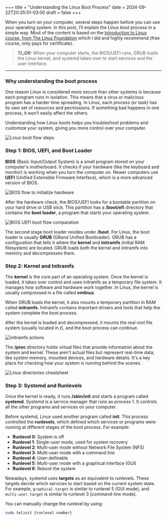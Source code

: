 +++
title = "Understanding the Linux Boot Process"
date = 2024-09-22T20:35:51-03:00
draft = false
+++

When you turn on your computer, several steps happen before you can use your operating system. In this post, I’ll explain the Linux boot process in a simple way. Most of the content is based on the [Introduction to Linux course, from The Linux Foundation](https://training.linuxfoundation.org/training/introduction-to-linux/) which I did and highly recommend (free course, only pays for certificate).

> **_TL;DR:_** When your computer starts, the BIOS/UEFI runs, GRUB loads the Linux kernel, and systemd takes over to start services and the user interface.

---

### Why understanding the boot process

One reason Linux is considered more secure than other systems is because each program runs in isolation. This means that a virus or malicious program has a harder time spreading. In Linux, each process (or task) has its own set of resources and permissions. If something bad happens in one process, it won’t easily affect the others.

Understanding how Linux boots helps you troubleshoot problems and customize your system, giving you more control over your computer.

![Linux boot flow steps](linux-boot-flow-steps.png)

### Step 1: BIOS, UEFI, and Boot Loader

**BIOS** (Basic Input/Output System) is a small program stored on your computer's motherboard. It checks if your hardware (like the keyboard and monitor) is working when you turn the computer on. Newer computers use **UEFI** (Unified Extensible Firmware Interface), which is a more advanced version of BIOS.

![BIOS flow to initialize hardware](bios-flow-to-initialize-hardware.png)

After the hardware check, the BIOS/UEFI looks for a bootable partition on your hard drive or USB stick. This partition has a **/boot/efi** directory that contains the **boot loader**, a program that starts your operating system. 

![BIOS UEFI boot flow comparation](bios-uefi-boot-flow-comparation.png)

The second stage boot loader resides under **/boot**. For Linux, the boot loader is usually **GRUB** (GRand Unified Bootloader). GRUB has a configuration that tells it where the **kernel** and **initramfs** (initial RAM filesystem) are located. GRUB loads both the kernel and initramfs into memory and decompresses them.

### Step 2: Kernel and Initramfs

The **kernel** is the core part of an operating system. Once the kernel is loaded, it takes over control and uses initramfs as a temporary file system. It manages how software and hardware work together. In Linux, the kernel is usually compressed in a file called **vmlinuz**.

When GRUB loads the kernel, it also mounts a temporary partition in RAM called **initramfs**. Initramfs contains important drivers and tools that help the system complete the boot process.

After the kernel is loaded and decompressed, it mounts the real root file system (usually located in **/**), and the boot process can continue.

![initramfs actions](initramfs-actions.png)

The **/proc** directory holds virtual files that provide information about the system and kernel. These aren't actual files but represent real-time data, like system memory, mounted devices, and hardware details. It's a key place for checking how your system is running behind the scenes.

![Linux directories cheatsheet](linux-directories-cheatsheet.png)

### Step 3: Systemd and Runlevels

Once the kernel is ready, it runs **/sbin/init** and starts a program called **systemd**. Systemd is a service manager that runs as process 1. It controls all the other programs and services on your computer.

Before systemd, Linux used another program called **init**. This process controlled the **runlevels**, which defined which services or programs were running at different stages of the boot process. For example:

- **Runlevel 0**: System is off
- **Runlevel 1**: Single-user mode, used for system recovery
- **Runlevel 2**: Multi-user mode without Network File System (NFS)
- **Runlevel 3**: Multi-user mode with a command line
- **Runlevel 4**: User-definable
- **Runlevel 5**: Multi-user mode with a graphical interface (GUI)
- **Runlevel 6**: Reboot the system

Nowadays, systemd uses **targets** as an equivalent to runlevels. These targets decide which services to start based on the current system state. For example, `graphical.target` is similar to runlevel 5 (GUI mode), and `multi-user.target` is similar to runlevel 3 (command-line mode).

You can manually change the runlevel by using:

```bash
sudo telinit {runlevel number}
```
